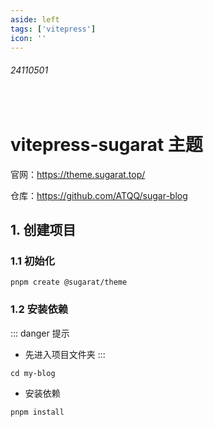 ```yaml
---
aside: left
tags: ['vitepress']
icon: ''
---
```

 
###### 24110501
 
<br/>
 
# vitepress-sugarat 主题

官网：https://theme.sugarat.top/  

仓库：https://github.com/ATQQ/sugar-blog

## 1. 创建项目

### 1.1 初始化

```shell
pnpm create @sugarat/theme
```

### 1.2 安装依赖

::: danger <Badge type='warning'>提示</Badge>
- 先进入项目文件夹
:::

```shell
cd my-blog
```
- 安装依赖

```shell
pnpm install
```